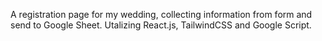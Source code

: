A registration page for my wedding, collecting information from form and send to Google Sheet.
Utalizing React.js, TailwindCSS and Google Script.
